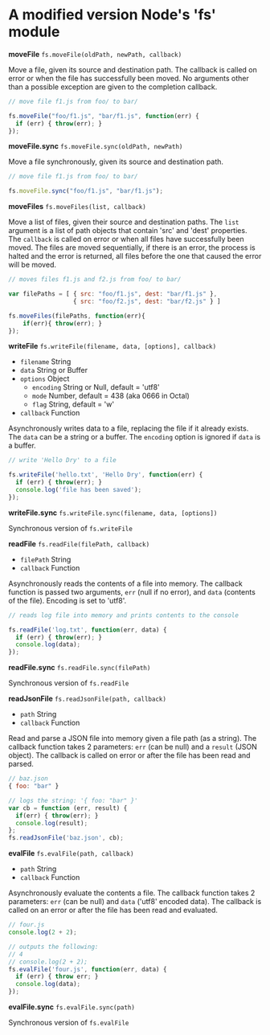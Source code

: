 
# A modified version Node's 'fs' module

**moveFile** `fs.moveFile(oldPath, newPath, callback)`

Move a file, given its source and destination path. The callback is called on error or when the file has successfully been moved. No arguments other than a possible exception are given to the completion callback.

```javascript
// move file f1.js from foo/ to bar/

fs.moveFile("foo/f1.js", "bar/f1.js", function(err) {
  if (err) { throw(err); }
});
```

**moveFile.sync** `fs.moveFile.sync(oldPath, newPath)`

Move a file synchronously, given its source and destination path.

```javascript
// move file f1.js from foo/ to bar/

fs.moveFile.sync("foo/f1.js", "bar/f1.js");
```

**moveFiles** `fs.moveFiles(list, callback)`

Move a list of files, given their source and destination paths. The `list` argument is a list of path objects that contain 'src' and 'dest' properties. The `callback` is called on error or when all files have successfully been moved. The files are moved sequentially, if there is an error, the process is halted and the error is returned, all files before the one that caused the error will be moved.

```javascript
// moves files f1.js and f2.js from foo/ to bar/

var filePaths = [ { src: "foo/f1.js", dest: "bar/f1.js" },
                  { src: "foo/f2.js", dest: "bar/f2.js" } ]

fs.moveFiles(filePaths, function(err){
    if(err){ throw(err); }
});
```

**writeFile** `fs.writeFile(filename, data, [options], callback)`

* `filename` String
* `data` String or Buffer
* `options` Object
  * `encoding` String or Null, default = 'utf8'
  * `mode` Number, default = 438 (aka 0666 in Octal)
  * `flag` String, default = 'w'
* `callback` Function

Asynchronously writes data to a file, replacing the file if it already exists. The `data` can be a string or a buffer. The `encoding` option is ignored if `data` is a buffer.

```javascript
// write 'Hello Dry' to a file

fs.writeFile('hello.txt', 'Hello Dry', function(err) {
  if (err) { throw(err); }
  console.log('file has been saved');
});
```

**writeFile.sync** `fs.writeFile.sync(filename, data, [options])`

Synchronous version of `fs.writeFile`

**readFile** `fs.readFile(filePath, callback)`

* `filePath` String
* `callback` Function

Asynchronously reads the contents of a file into memory. The callback function is passed two arguments, `err` (null if no error), and `data` (contents of the file). Encoding is set to 'utf8'.

```javascript
// reads log file into memory and prints contents to the console

fs.readFile('log.txt', function(err, data) {
  if (err) { throw(err); }
  console.log(data);
});
```

**readFile.sync** `fs.readFile.sync(filePath)`

Synchronous version of `fs.readFile`

**readJsonFile** `fs.readJsonFile(path, callback)`

* `path` String
* `callback` Function

Read and parse a JSON file into memory given a file path (as a string). The callback function takes 2 parameters: `err` (can be null) and a `result` (JSON object). The callback is called on error or after the file has been read and parsed.

```javascript
// baz.json
{ foo: "bar" }

// logs the string: '{ foo: "bar" }'
var cb = function (err, result) { 
  if(err) { throw(err); }
  console.log(result); 
};
fs.readJsonFile('baz.json', cb);
```

**evalFile** `fs.evalFile(path, callback)`

* `path` String
* `callback` Function

Asynchronously evaluate the contents a file. The callback function takes 2 parameters: `err` (can be null) and `data` ('utf8' encoded data). The callback is called on an error or after the file has been read and evaluated.

```javascript
// four.js
console.log(2 + 2);

// outputs the following: 
// 4
// console.log(2 + 2);
fs.evalFile('four.js', function(err, data) {
  if (err) { throw err; }
  console.log(data);
});
```

**evalFile.sync** `fs.evalFile.sync(path)`

Synchronous version of `fs.evalFile`

